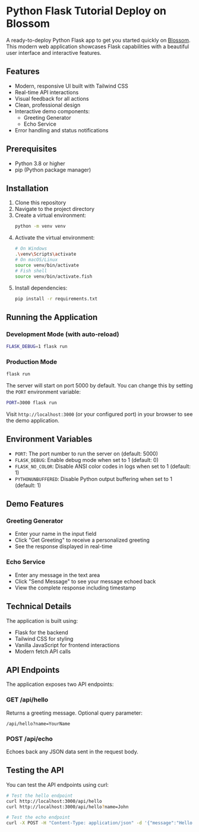 # Python Flask Tutorial Deploy on Blossom

A ready-to-deploy Python Flask app to get you started quickly on [Blossom](https://blossom-cloud.com). This modern web application showcases Flask capabilities with a beautiful user interface and interactive features.

## Features

- Modern, responsive UI built with Tailwind CSS
- Real-time API interactions
- Visual feedback for all actions
- Clean, professional design
- Interactive demo components:
  - Greeting Generator
  - Echo Service
- Error handling and status notifications

## Prerequisites

- Python 3.8 or higher
- pip (Python package manager)

## Installation

1. Clone this repository
2. Navigate to the project directory
3. Create a virtual environment:
   ```bash
   python -m venv venv
   ```
4. Activate the virtual environment:
   ```bash
   # On Windows
   .\venv\Scripts\activate
   # On macOS/Linux
   source venv/bin/activate
   # Fish shell
   source venv/bin/activate.fish
   ```
5. Install dependencies:
   ```bash
   pip install -r requirements.txt
   ```

## Running the Application

### Development Mode (with auto-reload)
```bash
FLASK_DEBUG=1 flask run
```

### Production Mode
```bash
flask run
```

The server will start on port 5000 by default. You can change this by setting the `PORT` environment variable:

```bash
PORT=3000 flask run
```

Visit `http://localhost:3000` (or your configured port) in your browser to see the demo application.

## Environment Variables

- `PORT`: The port number to run the server on (default: 5000)
- `FLASK_DEBUG`: Enable debug mode when set to 1 (default: 0)
- `FLASK_NO_COLOR`: Disable ANSI color codes in logs when set to 1 (default: 1)
- `PYTHONUNBUFFERED`: Disable Python output buffering when set to 1 (default: 1)

## Demo Features

### Greeting Generator
- Enter your name in the input field
- Click "Get Greeting" to receive a personalized greeting
- See the response displayed in real-time

### Echo Service
- Enter any message in the text area
- Click "Send Message" to see your message echoed back
- View the complete response including timestamp

## Technical Details

The application is built using:
- Flask for the backend
- Tailwind CSS for styling
- Vanilla JavaScript for frontend interactions
- Modern fetch API calls

## API Endpoints

The application exposes two API endpoints:

### GET /api/hello
Returns a greeting message. Optional query parameter:
```
/api/hello?name=YourName
```

### POST /api/echo
Echoes back any JSON data sent in the request body.

## Testing the API

You can test the API endpoints using curl:

```bash
# Test the hello endpoint
curl http://localhost:3000/api/hello
curl http://localhost:3000/api/hello?name=John

# Test the echo endpoint
curl -X POST -H "Content-Type: application/json" -d '{"message":"Hello World"}' http://localhost:3000/api/echo
```
